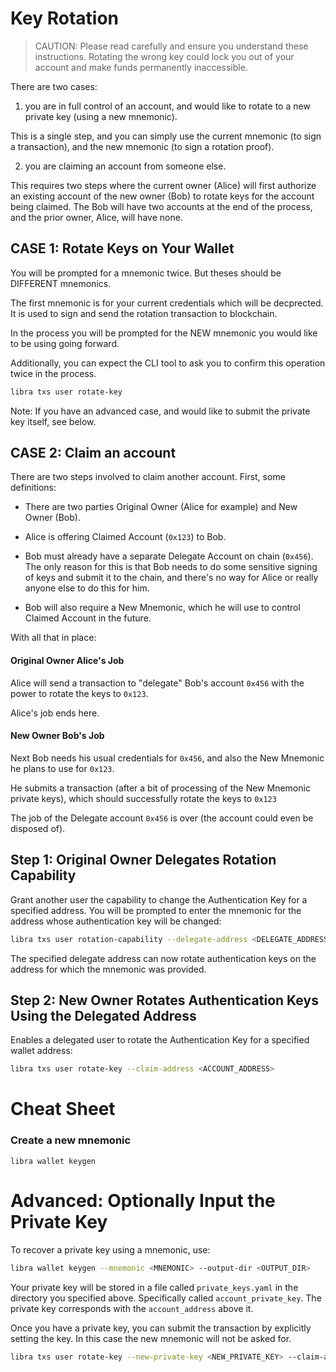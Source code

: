 # Key Rotation
> CAUTION: Please read carefully and ensure you understand these instructions. Rotating the wrong key could lock you out of your account and make funds permanently inaccessible.

There are two cases:

1) you are in full control of an account, and would like to
rotate to a new private key (using a new mnemonic).

This is a single step, and you can simply use the current mnemonic (to sign a
transaction), and the new mnemonic (to sign a rotation proof).

2) you are claiming an account from someone else.

This requires two steps where the current owner (Alice) will first authorize an existing
account of the new owner (Bob) to rotate keys for the account being
claimed. The Bob will have two accounts at the end of the process, and the
prior owner, Alice, will have none.


## CASE 1: Rotate Keys on Your Wallet

You will be prompted for a mnemonic twice. But theses should be DIFFERENT
mnemonics.

The first mnemonic is for your current credentials which will be decprected. It
is used to sign and send the rotation transaction to blockchain.

In the process you will be prompted for the NEW mnemonic you would like to be using going forward.

Additionally, you can expect the CLI tool to ask you to confirm this operation
twice in the process.

```bash
libra txs user rotate-key
```

Note: If you have an advanced case, and would like to submit the private key itself, see below.

## CASE 2: Claim an account

There are two steps involved to claim another account. First, some definitions:
- There are two parties Original Owner (Alice for example) and New Owner (Bob).

- Alice is offering Claimed Account (`0x123`) to Bob.

- Bob must already have a separate Delegate Account on chain (`0x456`). The
only reason for this is that Bob needs to do some sensitive signing of keys and
submit it to the chain, and there's no way for Alice or really anyone else to do
this for him.

- Bob will also require a New Mnemonic, which he will use to control Claimed
  Account in the future.

With all that in place:

#### Original Owner Alice's Job

Alice will send a transaction to "delegate" Bob's
account `0x456` with
the power to rotate the keys to `0x123`.

Alice's job ends here.

#### New Owner Bob's Job

Next Bob needs his usual credentials for `0x456`, and also the New Mnemonic he
plans to use for `0x123`.

He submits a transaction (after a bit of processing of the New Mnemonic private
keys), which should successfully rotate the keys to `0x123`

The job of the Delegate account `0x456` is over (the account could even be disposed of).


## Step 1: Original Owner Delegates Rotation Capability
Grant another user the capability to change the Authentication Key for a specified address. You will be prompted to enter the mnemonic for the address whose authentication key will be changed:

```bash
libra txs user rotation-capability --delegate-address <DELEGATE_ADDRESS>
```

The specified delegate address can now rotate authentication keys on the address for which the mnemonic was provided.

## Step 2: New Owner Rotates Authentication Keys Using the Delegated Address

Enables a delegated user to rotate the Authentication Key for a specified wallet address:

```bash
libra txs user rotate-key --claim-address <ACCOUNT_ADDRESS>
```

# Cheat Sheet

### Create a new mnemonic
```
libra wallet keygen
```


# Advanced: Optionally Input the Private Key
To recover a private key using a mnemonic, use:

```bash
libra wallet keygen --mnemonic <MNEMONIC> --output-dir <OUTPUT_DIR>
```

Your private key will be stored in a file called `private_keys.yaml` in the directory you specified above. Specifically called `account_private_key`. The private key corresponds with the `account_address` above it.

Once you have a private key, you can submit the transaction by explicitly
setting the key. In this case the new mnemonic will not be asked for.

```bash
libra txs user rotate-key --new-private-key <NEW_PRIVATE_KEY> --claim-address <ACCOUNT_ADDRESS>
```
